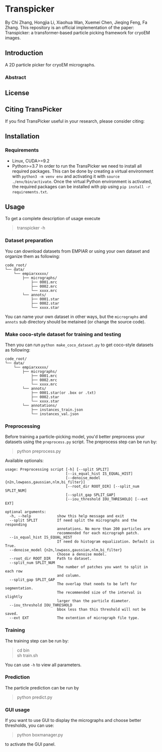 # Transpicker
By Chi Zhang, Hongjia Li, Xiaohua Wan, Xuemei Chen, Jieqing Feng, Fa Zhang.
This repository is an official implementation of the paper:
Transpicker: a transformer-based particle picking framework for cryoEM images.

## Introduction
A 2D particle picker for cryoEM micrographs.
### Abstract

## License

## Citing TransPicker
If you find TransPicker useful in your research, please consider citing:

## Installation
### Requirements
- Linux, CUDA>=9.2
- Python>=3.7
In order to run the TransPicker we need to install all required packages.
This can be done by creating a virtual environment with `python3 -m venv env` and activating it with `source ./env/bin/activate`. Once the virtual Python environment is activated, the required packages can be installed with pip using `pip install -r requirements.txt`.


## Usage
To get a complete description of usage execute
> transpicker -h

### Dataset preparation
You can download datasets from EMPIAR or using your own dataset and organize them as following:
```
code_root/
└── data/
    └── empiarxxxxx/
        ├── micrographs/
            ├── 0001.mrc
            ├── 0002.mrc
        	└── xxxx.mrc
        └── annots/
        	├── 0001.star
            ├── 0002.star
        	└── xxxx.star
```

You can name your own dataset in other ways, but the `micrographs` and `annots` sub directory should be metained (or change the source code).
### Make coco-style dataset for training and testing
Then you can run `python make_coco_dataset.py` to get coco-style datasets as following:
```
code_root/
└── data/
    └── empiarxxxxx/
        ├── micrographs/
            ├── 0001.mrc
            ├── 0002.mrc
        	└── xxxx.mrc
        └── annots/
        	├── 0001.star(or .box or .txt)
            ├── 0002.star
        	└── xxxx.star
        └── annotations/
            ├── instances_train.json
            └── instances_val.json
```

### Preprocessing
Before training a particle-picking model, you'd better preprocess your datasets using the `preprocess.py` script.
The preprocess step can be run by:
> python preprocess.py

Available optionals:
```
usage: Preprocessing script [-h] [--split SPLIT]
                            [--is_equal_hist IS_EQUAL_HIST]
                            [--denoise_model {n2n,lowpass,gaussian,nlm,bi_filter}]
                            [--root_dir ROOT_DIR] [--split_num SPLIT_NUM]
                            [--split_gap SPLIT_GAP]
                            [--iou_threshold IOU_THRESHOLD] [--ext EXT]

optional arguments:
  -h, --help            show this help message and exit
  --split SPLIT         If need split the micrographs and the responding
                        annotations. No more than 200 particles are
                        recommended for each micrograph patch.
  --is_equal_hist IS_EQUAL_HIST
                        If need do histogram equalization. Default is True.
  --denoise_model {n2n,lowpass,gaussian,nlm,bi_filter}
                        Choose a denoise model.
  --root_dir ROOT_DIR   Path to dataset.
  --split_num SPLIT_NUM
                        The number of patches you want to split in each row
                        and column.
  --split_gap SPLIT_GAP
                        The overlap that needs to be left for segmentation.
                        The recommended size of the interval is slightly
                        larger than the particle diameter.
  --iou_threshold IOU_THRESHOLD
                        bbox less than this threshold will not be saved.
  --ext EXT             The extention of micrograph file type.
```

### Training
The training step can be run by:
> cd bin \
> sh train.sh

You can use `-h` to view all parameters.
### Prediction
The particle prediction can be run by 
> python predict.py

### GUI usage
If you want to use GUI to display the micrographs and choose better thresholds, you can use:
> python boxmanager.py

to activate the GUI panel.